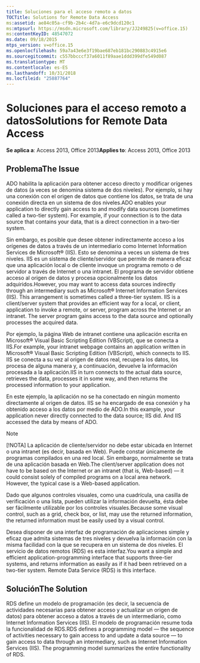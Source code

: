 ```yaml
---
title: Soluciones para el acceso remoto a datos
TOCTitle: Solutions for Remote Data Access
ms:assetid: ae84c05a-cf9b-2b4c-4d7a-e6c9dcd120c1
ms:mtpsurl: https://msdn.microsoft.com/library/JJ249825(v=office.15)
ms:contentKeyID: 48547072
ms.date: 09/18/2015
mtps_version: v=office.15
ms.openlocfilehash: 59a7a43e6e3f19bae687eb181bc290883c4915e6
ms.sourcegitcommit: c557bbcccf37a6011f89aae1ddd399dfe549d087
ms.translationtype: MT
ms.contentlocale: es-ES
ms.lasthandoff: 10/31/2018
ms.locfileid: "25887764"
---
```

# <a name="solutions-for-remote-data-access"></a><span data-ttu-id="f0b4f-102">Soluciones para el acceso remoto a datos</span><span class="sxs-lookup"><span data-stu-id="f0b4f-102">Solutions for Remote Data Access</span></span>


<span data-ttu-id="f0b4f-103">**Se aplica a**: Access 2013, Office 2013</span><span class="sxs-lookup"><span data-stu-id="f0b4f-103">**Applies to**: Access 2013, Office 2013</span></span>

## <a name="the-issue"></a><span data-ttu-id="f0b4f-104">Problema</span><span class="sxs-lookup"><span data-stu-id="f0b4f-104">The Issue</span></span>

<span data-ttu-id="f0b4f-p101">ADO habilita la aplicación para obtener acceso directo y modificar orígenes de datos (a veces se denomina sistema de dos niveles). Por ejemplo, si hay una conexión con el origen de datos que contiene los datos, se trata de una conexión directa en un sistema de dos niveles.</span><span class="sxs-lookup"><span data-stu-id="f0b4f-p101">ADO enables your application to directly gain access to and modify data sources (sometimes called a two-tier system). For example, if your connection is to the data source that contains your data, that is a direct connection in a two-tier system.</span></span>

<span data-ttu-id="f0b4f-p102">Sin embargo, es posible que desee obtener indirectamente acceso a los orígenes de datos a través de un intermediario como Internet Information Services de Microsoft® (IIS). Esto se denomina a veces un sistema de tres niveles. IIS es un sistema de cliente/servidor que permite de manera eficaz que una aplicación local o de cliente invoque un programa remoto o de servidor a través de Internet o una intranet. El programa de servidor obtiene acceso al origen de datos y procesa opcionalmente los datos adquiridos.</span><span class="sxs-lookup"><span data-stu-id="f0b4f-p102">However, you may want to access data sources indirectly through an intermediary such as Microsoft® Internet Information Services (IIS). This arrangement is sometimes called a three-tier system. IIS is a client/server system that provides an efficient way for a local, or client, application to invoke a remote, or server, program across the Internet or an intranet. The server program gains access to the data source and optionally processes the acquired data.</span></span>

<span data-ttu-id="f0b4f-111">Por ejemplo, la página Web de intranet contiene una aplicación escrita en Microsoft® Visual Basic Scripting Edition (VBScript), que se conecta a IIS.</span><span class="sxs-lookup"><span data-stu-id="f0b4f-111">For example, your intranet webpage contains an application written in Microsoft® Visual Basic Scripting Edition (VBScript), which connects to IIS.</span></span> <span data-ttu-id="f0b4f-112">IIS se conecta a su vez al origen de datos real, recupera los datos, los procesa de alguna manera y, a continuación, devuelve la información procesada a la aplicación.</span><span class="sxs-lookup"><span data-stu-id="f0b4f-112">IIS in turn connects to the actual data source, retrieves the data, processes it in some way, and then returns the processed information to your application.</span></span>

<span data-ttu-id="f0b4f-p104">En este ejemplo, la aplicación no se ha conectado en ningún momento directamente al origen de datos. IIS se ha encargado de esa conexión y ha obtenido acceso a los datos por medio de ADO.</span><span class="sxs-lookup"><span data-stu-id="f0b4f-p104">In this example, your application never directly connected to the data source; IIS did. And IIS accessed the data by means of ADO.</span></span>


> [!NOTE]
> <P><span data-ttu-id="f0b4f-p105">[!NOTA] La aplicación de cliente/servidor no debe estar ubicada en Internet o una intranet (es decir, basada en Web). Puede constar únicamente de programas compilados en una red local. Sin embargo, normalmente se trata de una aplicación basada en Web.</span><span class="sxs-lookup"><span data-stu-id="f0b4f-p105">The client/server application does not have to be based on the Internet or an intranet (that is, Web-based) — it could consist solely of compiled programs on a local area network. However, the typical case is a Web-based application.</span></span></P>



<span data-ttu-id="f0b4f-117">Dado que algunos controles visuales, como una cuadrícula, una casilla de verificación o una lista, pueden utilizar la información devuelta, ésta debe ser fácilmente utilizable por los controles visuales.</span><span class="sxs-lookup"><span data-stu-id="f0b4f-117">Because some visual control, such as a grid, check box, or list, may use the returned information, the returned information must be easily used by a visual control.</span></span>

<span data-ttu-id="f0b4f-p106">Desea disponer de una interfaz de programación de aplicaciones simple y eficaz que admita sistemas de tres niveles y devuelva la información con la misma facilidad con la que se recupera en un sistema de dos niveles. El servicio de datos remotos (RDS) es esta interfaz.</span><span class="sxs-lookup"><span data-stu-id="f0b4f-p106">You want a simple and efficient application-programming interface that supports three-tier systems, and returns information as easily as if it had been retrieved on a two-tier system. Remote Data Service (RDS) is this interface.</span></span>

## <a name="the-solution"></a><span data-ttu-id="f0b4f-120">Solución</span><span class="sxs-lookup"><span data-stu-id="f0b4f-120">The Solution</span></span>

<span data-ttu-id="f0b4f-p107">RDS define un modelo de programación (es decir, la secuencia de actividades necesarias para obtener acceso y actualizar un origen de datos) para obtener acceso a datos a través de un intermediario, como Internet Information Services (IIS). El modelo de programación resume toda la funcionalidad de RDS.</span><span class="sxs-lookup"><span data-stu-id="f0b4f-p107">RDS defines a programming model — the sequence of activities necessary to gain access to and update a data source — to gain access to data through an intermediary, such as Internet Information Services (IIS). The programming model summarizes the entire functionality of RDS.</span></span>

